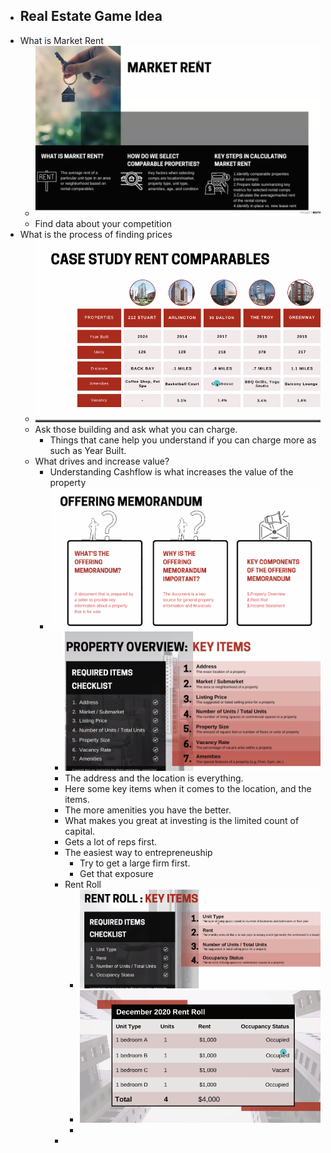 - Real Estate Game Idea
	-
- What is Market Rent
	- ![image.png](../assets/image_1716645281185_0.png)
	- Find data about your competition
- What is the process of finding prices
	- ![image.png](../assets/image_1716645310518_0.png)
	- Ask those building and ask what you can charge.
		- Things that cane help you understand if you can charge more as such as Year Built.
	- What drives and increase value?
		- Understanding Cashflow is what increases the value of the property
		- ![image.png](../assets/image_1716646219995_0.png)
			- ![image.png](../assets/image_1716646255591_0.png)
			- The address and the location is everything.
			- Here some key items when it comes to the location, and the items.
			- The more amenities you have the better.
			- What makes you great at investing is the limited count of capital.
			- Gets a lot of reps first.
			- The easiest way to entrepreneuship
				- Try to get a large firm first.
				- Get that exposure
			- Rent Roll
				- ![image.png](../assets/image_1716646808836_0.png)
				- ![image.png](../assets/image_1716646816439_0.png)
				-
			-